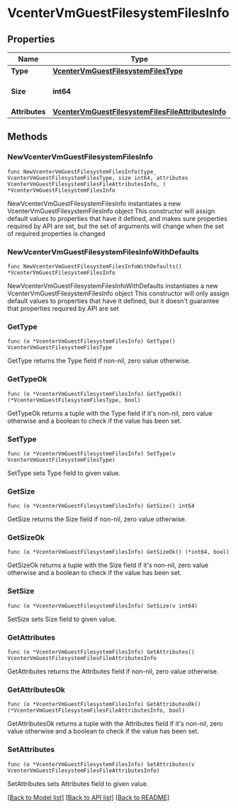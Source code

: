 # VcenterVmGuestFilesystemFilesInfo

## Properties

Name | Type | Description | Notes
------------ | ------------- | ------------- | -------------
**Type** | [**VcenterVmGuestFilesystemFilesType**](VcenterVmGuestFilesystemFilesType.md) |  | 
**Size** | **int64** | The file size in bytes. | 
**Attributes** | [**VcenterVmGuestFilesystemFilesFileAttributesInfo**](VcenterVmGuestFilesystemFilesFileAttributesInfo.md) |  | 

## Methods

### NewVcenterVmGuestFilesystemFilesInfo

`func NewVcenterVmGuestFilesystemFilesInfo(type_ VcenterVmGuestFilesystemFilesType, size int64, attributes VcenterVmGuestFilesystemFilesFileAttributesInfo, ) *VcenterVmGuestFilesystemFilesInfo`

NewVcenterVmGuestFilesystemFilesInfo instantiates a new VcenterVmGuestFilesystemFilesInfo object
This constructor will assign default values to properties that have it defined,
and makes sure properties required by API are set, but the set of arguments
will change when the set of required properties is changed

### NewVcenterVmGuestFilesystemFilesInfoWithDefaults

`func NewVcenterVmGuestFilesystemFilesInfoWithDefaults() *VcenterVmGuestFilesystemFilesInfo`

NewVcenterVmGuestFilesystemFilesInfoWithDefaults instantiates a new VcenterVmGuestFilesystemFilesInfo object
This constructor will only assign default values to properties that have it defined,
but it doesn't guarantee that properties required by API are set

### GetType

`func (o *VcenterVmGuestFilesystemFilesInfo) GetType() VcenterVmGuestFilesystemFilesType`

GetType returns the Type field if non-nil, zero value otherwise.

### GetTypeOk

`func (o *VcenterVmGuestFilesystemFilesInfo) GetTypeOk() (*VcenterVmGuestFilesystemFilesType, bool)`

GetTypeOk returns a tuple with the Type field if it's non-nil, zero value otherwise
and a boolean to check if the value has been set.

### SetType

`func (o *VcenterVmGuestFilesystemFilesInfo) SetType(v VcenterVmGuestFilesystemFilesType)`

SetType sets Type field to given value.


### GetSize

`func (o *VcenterVmGuestFilesystemFilesInfo) GetSize() int64`

GetSize returns the Size field if non-nil, zero value otherwise.

### GetSizeOk

`func (o *VcenterVmGuestFilesystemFilesInfo) GetSizeOk() (*int64, bool)`

GetSizeOk returns a tuple with the Size field if it's non-nil, zero value otherwise
and a boolean to check if the value has been set.

### SetSize

`func (o *VcenterVmGuestFilesystemFilesInfo) SetSize(v int64)`

SetSize sets Size field to given value.


### GetAttributes

`func (o *VcenterVmGuestFilesystemFilesInfo) GetAttributes() VcenterVmGuestFilesystemFilesFileAttributesInfo`

GetAttributes returns the Attributes field if non-nil, zero value otherwise.

### GetAttributesOk

`func (o *VcenterVmGuestFilesystemFilesInfo) GetAttributesOk() (*VcenterVmGuestFilesystemFilesFileAttributesInfo, bool)`

GetAttributesOk returns a tuple with the Attributes field if it's non-nil, zero value otherwise
and a boolean to check if the value has been set.

### SetAttributes

`func (o *VcenterVmGuestFilesystemFilesInfo) SetAttributes(v VcenterVmGuestFilesystemFilesFileAttributesInfo)`

SetAttributes sets Attributes field to given value.



[[Back to Model list]](../README.md#documentation-for-models) [[Back to API list]](../README.md#documentation-for-api-endpoints) [[Back to README]](../README.md)


